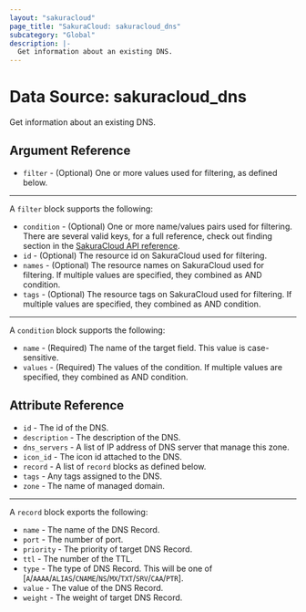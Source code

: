 ```yaml
---
layout: "sakuracloud"
page_title: "SakuraCloud: sakuracloud_dns"
subcategory: "Global"
description: |-
  Get information about an existing DNS.
---
```


# Data Source: sakuracloud_dns

Get information about an existing DNS.

## Argument Reference

* `filter` - (Optional) One or more values used for filtering, as defined below.


---

A `filter` block supports the following:

* `condition` - (Optional) One or more name/values pairs used for filtering. There are several valid keys, for a full reference, check out finding section in the [SakuraCloud API reference](https://developer.sakura.ad.jp/cloud/api/1.1/).
* `id` - (Optional) The resource id on SakuraCloud used for filtering.
* `names` - (Optional) The resource names on SakuraCloud used for filtering. If multiple values ​​are specified, they combined as AND condition.
* `tags` - (Optional) The resource tags on SakuraCloud used for filtering. If multiple values ​​are specified, they combined as AND condition.

---

A `condition` block supports the following:

* `name` - (Required) The name of the target field. This value is case-sensitive.
* `values` - (Required) The values of the condition. If multiple values ​​are specified, they combined as AND condition.


## Attribute Reference

* `id` - The id of the DNS.
* `description` - The description of the DNS.
* `dns_servers` - A list of IP address of DNS server that manage this zone.
* `icon_id` - The icon id attached to the DNS.
* `record` - A list of `record` blocks as defined below.
* `tags` - Any tags assigned to the DNS.
* `zone` - The name of managed domain.


---

A `record` block exports the following:

* `name` - The name of the DNS Record.
* `port` - The number of port.
* `priority` - The priority of target DNS Record.
* `ttl` - The number of the TTL.
* `type` - The type of DNS Record. This will be one of [`A`/`AAAA`/`ALIAS`/`CNAME`/`NS`/`MX`/`TXT`/`SRV`/`CAA`/`PTR`].
* `value` - The value of the DNS Record.
* `weight` - The weight of target DNS Record.



